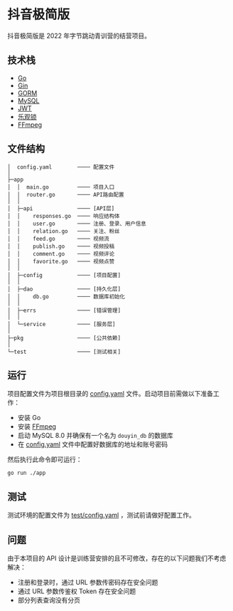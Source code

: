 # 抖音极简版

抖音极简版是 2022 年字节跳动青训营的结营项目。

## 技术栈

- [Go](https://go.dev/)
- [Gin](https://github.com/gin-gonic/gin)
- [GORM](https://github.com/go-gorm/gorm)
- [MySQL](https://www.mysql.com/)
- [JWT](https://github.com/golang-jwt/jwt)
- [乐观锁](https://github.com/go-gorm/optimisticlock)
- [FFmpeg](https://ffmpeg.org/)

## 文件结构

```text      
│  config.yaml        ──── 配置文件
│
├─app
│  │  main.go         ──── 项目入口
│  │  router.go       ──── API路由配置
│  │
│  ├─api              ──── [API层]
│  │    responses.go  ──── 响应结构体
│  │    user.go       ──── 注册、登录、用户信息
│  │    relation.go   ──── 关注、粉丝
│  │    feed.go       ──── 视频流
│  │    publish.go    ──── 视频投稿
│  │    comment.go    ──── 视频评论
│  │    favorite.go   ──── 视频点赞
│  │
│  ├─config           ──── [项目配置]
│  │
│  ├─dao              ──── [持久化层]
│  │    db.go         ──── 数据库初始化
│  │
│  ├─errs             ──── [错误管理]
│  │
│  └─service          ──── [服务层]
│
├─pkg                 ──── [公共依赖]
│
└─test                ──── [测试相关]
```

## 运行

项目配置文件为项目根目录的 [config.yaml](./config.yaml) 文件。启动项目前需做以下准备工作：

- 安装 Go
- 安装 [FFmpeg](https://ffmpeg.org/download.html)
- 启动 MySQL 8.0 并确保有一个名为 `douyin_db` 的数据库
- 在 [config.yaml](./config.yaml) 文件中配置好数据库的地址和账号密码

然后执行此命令即可运行：

```shell
go run ./app
```

## 测试

测试环境的配置文件为 [test/config.yaml](./test/config.yaml) ，测试前请做好配置工作。

## 问题

由于本项目的 API 设计是训练营安排的且不可修改，存在的以下问题我们不考虑解决：

- 注册和登录时，通过 URL 参数传密码存在安全问题
- 通过 URL 参数传鉴权 Token 存在安全问题
- 部分列表查询没有分页
